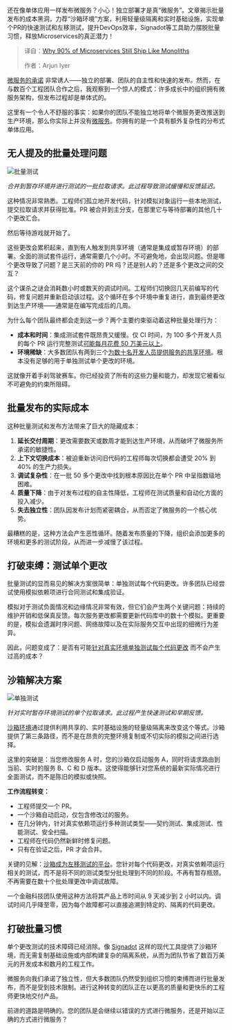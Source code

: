 <!--
title: 为什么90%的微服务仍然像单体应用一样交付
cover: https://cdn.thenewstack.io/media/2025/06/db1062ee-pottery.jpg
summary: 还在像单体应用一样发布微服务？小心！独立部署才是真“微服务”。文章揭示批量发布的成本黑洞，力荐“沙箱环境”方案，利用轻量级隔离和实时基础设施，实现单个PR的快速测试和左移测试，提升DevOps效率，Signadot等工具助力摆脱批量习惯，释放Microservices的真正潜力！
-->

还在像单体应用一样发布微服务？小心！独立部署才是真“微服务”。文章揭示批量发布的成本黑洞，力荐“沙箱环境”方案，利用轻量级隔离和实时基础设施，实现单个PR的快速测试和左移测试，提升DevOps效率，Signadot等工具助力摆脱批量习惯，释放Microservices的真正潜力！

> 译自：[Why 90% of Microservices Still Ship Like Monoliths](https://thenewstack.io/why-90-of-microservices-still-ship-like-monoliths/)
> 
> 作者：Arjun Iyer

[微服务的承诺](https://thenewstack.io/microservices/) 非常诱人——独立的部署、团队的自主性和快速的发布。然而，在与数百个工程团队合作之后，我观察到一个惊人的模式：许多成长中的组织拥有微服务架构，但发布过程却是单体式的。

这里有一个令人不舒服的事实：如果你的团队不能独立地将单个微服务更改推送到生产环境，那么你实际上并没有[微服务](https://thenewstack.io/microservices/primer-microservices-explained/)。你拥有的是一个具有额外复杂性的分布式单体应用。

## 无人提及的批量处理问题

![批量测试](https://cdn.thenewstack.io/media/2025/06/d6f231f2-screenshot-2025-05-30-at-12.11.11%E2%80%AFam-1024x534.png)

*合并到暂存环境并进行测试的一批拉取请求。此过程导致测试缓慢和反馈延迟。*

这种情况非常熟悉。工程师们孤立地开发代码，针对模拟对象运行一些本地测试，提交拉取请求并获得批准。PR 被合并到主分支，在那里它与等待部署的其他几十个更改汇合。

然后等待游戏就开始了。

这些更改会累积起来，直到有人触发到共享环境（通常是集成或暂存环境）的部署。全面的测试套件运行，通常需要几个小时。不可避免地，会出现问题。但是哪个更改导致了问题？是三天前的你的 PR 吗？还是别人的？还是多个更改之间的交互？

这个谋杀之谜会消耗数小时或数天的调试时间。工程师们切换回几天前编写的代码，修复问题并重新启动该过程。这个循环在多个环境中重复进行，直到最终更改到达生产环境——通常是在编写完成后的几周。

为什么每个团队最终都会走到这一步？两个主要约束驱动着这种批量处理行为：

- **成本和时间**：集成测试套件既昂贵又缓慢。仅 CI 时间，为 100 多个开发人员的每个 PR 运行完整测试[可能每月花费 50 万美元以上](https://thenewstack.io/cutting-the-high-cost-of-testing-microservices/)。
- **环境稀缺**：大多数团队有两到三个[为数十名开发人员提供服务的共享环境](https://thenewstack.io/smart-ephemeral-environments-share-more-copy-less/)。根本没有足够的用于单独测试单个更改的环境。

这就像开着手刹驾驶赛车。你已经投资了所有的这些力量和能力，却发现它被看似不可避免的约束所阻碍。

## 批量发布的实际成本

这种批量测试和发布方法带来了巨大的隐藏成本：

1. **延长交付周期**：更改需要数天或数周才能到达生产环境，从而破坏了微服务所承诺的敏捷性。
2. **上下文切换成本**：被迫重新访问旧代码的工程师每次切换都会遭受 20% 到 40% 的生产力损失。
3. **调试复杂性**：在一批 50 多个更改中找到根本原因比在单个 PR 中呈指数级地困难。
4. **质量下降**：由于对发布过程的自主性降低，工程师在测试质量和自动化方面的投入减少。
5. **失去独立性**：团队因发布计划而紧密耦合，从而否定了微服务的一个核心优势。

最糟糕的是，这种方法会产生恶性循环。随着发布质量的下降，组织会添加更多的环境和更多的测试阶段，从而进一步减慢了该过程。

## 打破束缚：测试单个更改

批量测试的显而易见的解决方案很简单：单独测试每个代码更改。许多团队已经尝试使用模拟依赖项进行合同测试和集成验证。

模拟对于测试负面情况和边缘情况非常有效，但它们会产生两个关键问题：持续的维护开销和低保真反馈。每次服务更改都需要更新代码库中的数十个模拟。更重要的是，模拟会遗漏时序问题、网络故障以及在实际服务交互中出现的细微行为差异。

因此，问题变成了：是否有可能[针对真实环境单独测试每个代码更改](https://thenewstack.io/why-mocks-fail-real-environment-testing-for-microservices/) 而不会产生过高的成本？

## 沙箱解决方案

![单独测试](https://cdn.thenewstack.io/media/2025/06/9e63dff6-screenshot-2025-05-30-at-12.11.54%E2%80%AFam-1024x529.png)

*针对实时暂存环境测试的单个拉取请求。此过程产生快速测试和早期反馈。*

[沙箱环境](https://thenewstack.io/5-ways-ephemeral-environments-transform-microservice-testing/)通过提供利用共享的、实时基础设施的轻量级隔离来改变这个等式。沙箱提供了第三条路径，而不是在昂贵的完整环境复制或不切实际的模拟之间进行选择。

这里的突破是：当您修改服务 A 时，您的沙箱仅启动服务 A，同时将请求路由到当前、实时的服务 B、C 和 D 版本。这使得能够针对您系统的最新实际情况进行全面测试，而不是陈旧的模拟或快照。

**工作流程转变：**

- 工程师提交一个 PR。
- 一个沙箱自动启动，仅包含修改过的服务。
- 在几分钟内，针对真实依赖项运行多种测试类型——契约测试、集成测试、性能测试、安全扫描。
- 工程师在代码仍然新鲜时修复问题。
- 只有在验证之后，PR 才会合并。

关键的见解：[沙箱成为左移测试的平台](https://thenewstack.io/sandbox-testing-the-devex-game-changer-for-microservices/)。您针对每个代码更改，对真实依赖项运行相关的测试，而不是将不同的测试类型分批处理到不同的阶段。不再有暂存瓶颈。不再需要在数十个批处理更改中调试故障。

一个金融科技团队使用这种方法将其产品上市时间从 9 天减少到 2 小时以内。调试时间几乎降至零，因为每个故障都可以直接追溯到特定的、隔离的代码更改。

## 打破批量习惯

单个更改测试的技术障碍已经消除。像 [Signadot](https://www.signadot.com/) 这样的现代工具提供了沙箱环境，而无需复制基础设施或内部构建复杂的隔离系统，从而为团队节省了数百万美元的开发成本和数月的工程工作。

微服务向我们承诺了独立性，但大多数团队仍然受到组织习惯的束缚而进行批量发布，而不是受到技术限制。进行这种转变的团队正在以更高的质量和更快乐的工程师更快地交付产品。

前进的道路是明确的。您的团队是会继续以错误的方式进行微服务，还是开始以正确的方式进行微服务？